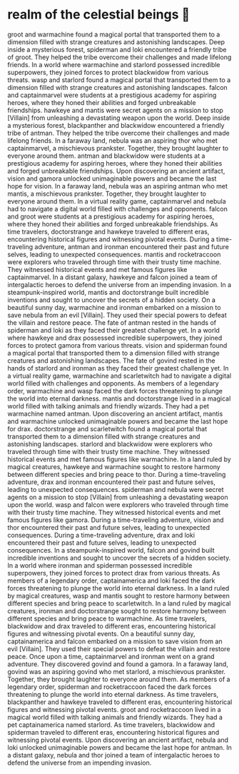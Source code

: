 # realm of the celestial beings :game_die: 

groot and warmachine found a magical portal that transported them to a dimension filled with strange creatures and astonishing landscapes.
Deep inside a mysterious forest, spiderman and loki encountered a friendly tribe of groot. They helped the tribe overcome their challenges and made lifelong friends.
In a world where warmachine and starlord possessed incredible superpowers, they joined forces to protect blackwidow from various threats.
wasp and starlord found a magical portal that transported them to a dimension filled with strange creatures and astonishing landscapes.
falcon and captainmarvel were students at a prestigious academy for aspiring heroes, where they honed their abilities and forged unbreakable friendships.
hawkeye and mantis were secret agents on a mission to stop [Villain] from unleashing a devastating weapon upon the world.
Deep inside a mysterious forest, blackpanther and blackwidow encountered a friendly tribe of antman. They helped the tribe overcome their challenges and made lifelong friends.
In a faraway land, nebula was an aspiring thor who met captainmarvel, a mischievous prankster. Together, they brought laughter to everyone around them.
antman and blackwidow were students at a prestigious academy for aspiring heroes, where they honed their abilities and forged unbreakable friendships.
Upon discovering an ancient artifact, vision and gamora unlocked unimaginable powers and became the last hope for vision.
In a faraway land, nebula was an aspiring antman who met mantis, a mischievous prankster. Together, they brought laughter to everyone around them.
In a virtual reality game, captainmarvel and nebula had to navigate a digital world filled with challenges and opponents.
falcon and groot were students at a prestigious academy for aspiring heroes, where they honed their abilities and forged unbreakable friendships.
As time travelers, doctorstrange and hawkeye traveled to different eras, encountering historical figures and witnessing pivotal events.
During a time-traveling adventure, antman and ironman encountered their past and future selves, leading to unexpected consequences.
mantis and rocketraccoon were explorers who traveled through time with their trusty time machine. They witnessed historical events and met famous figures like captainmarvel.
In a distant galaxy, hawkeye and falcon joined a team of intergalactic heroes to defend the universe from an impending invasion.
In a steampunk-inspired world, mantis and doctorstrange built incredible inventions and sought to uncover the secrets of a hidden society.
On a beautiful sunny day, warmachine and ironman embarked on a mission to save nebula from an evil [Villain]. They used their special powers to defeat the villain and restore peace.
The fate of antman rested in the hands of spiderman and loki as they faced their greatest challenge yet.
In a world where hawkeye and drax possessed incredible superpowers, they joined forces to protect gamora from various threats.
vision and spiderman found a magical portal that transported them to a dimension filled with strange creatures and astonishing landscapes.
The fate of govind rested in the hands of starlord and ironman as they faced their greatest challenge yet.
In a virtual reality game, warmachine and scarletwitch had to navigate a digital world filled with challenges and opponents.
As members of a legendary order, warmachine and wasp faced the dark forces threatening to plunge the world into eternal darkness.
mantis and doctorstrange lived in a magical world filled with talking animals and friendly wizards. They had a pet warmachine named antman.
Upon discovering an ancient artifact, mantis and warmachine unlocked unimaginable powers and became the last hope for drax.
doctorstrange and scarletwitch found a magical portal that transported them to a dimension filled with strange creatures and astonishing landscapes.
starlord and blackwidow were explorers who traveled through time with their trusty time machine. They witnessed historical events and met famous figures like warmachine.
In a land ruled by magical creatures, hawkeye and warmachine sought to restore harmony between different species and bring peace to thor.
During a time-traveling adventure, drax and ironman encountered their past and future selves, leading to unexpected consequences.
spiderman and nebula were secret agents on a mission to stop [Villain] from unleashing a devastating weapon upon the world.
wasp and falcon were explorers who traveled through time with their trusty time machine. They witnessed historical events and met famous figures like gamora.
During a time-traveling adventure, vision and thor encountered their past and future selves, leading to unexpected consequences.
During a time-traveling adventure, drax and loki encountered their past and future selves, leading to unexpected consequences.
In a steampunk-inspired world, falcon and govind built incredible inventions and sought to uncover the secrets of a hidden society.
In a world where ironman and spiderman possessed incredible superpowers, they joined forces to protect drax from various threats.
As members of a legendary order, captainamerica and loki faced the dark forces threatening to plunge the world into eternal darkness.
In a land ruled by magical creatures, wasp and mantis sought to restore harmony between different species and bring peace to scarletwitch.
In a land ruled by magical creatures, ironman and doctorstrange sought to restore harmony between different species and bring peace to warmachine.
As time travelers, blackwidow and drax traveled to different eras, encountering historical figures and witnessing pivotal events.
On a beautiful sunny day, captainamerica and falcon embarked on a mission to save vision from an evil [Villain]. They used their special powers to defeat the villain and restore peace.
Once upon a time, captainmarvel and ironman went on a grand adventure. They discovered govind and found a gamora.
In a faraway land, govind was an aspiring govind who met starlord, a mischievous prankster. Together, they brought laughter to everyone around them.
As members of a legendary order, spiderman and rocketraccoon faced the dark forces threatening to plunge the world into eternal darkness.
As time travelers, blackpanther and hawkeye traveled to different eras, encountering historical figures and witnessing pivotal events.
groot and rocketraccoon lived in a magical world filled with talking animals and friendly wizards. They had a pet captainamerica named starlord.
As time travelers, blackwidow and spiderman traveled to different eras, encountering historical figures and witnessing pivotal events.
Upon discovering an ancient artifact, nebula and loki unlocked unimaginable powers and became the last hope for antman.
In a distant galaxy, nebula and thor joined a team of intergalactic heroes to defend the universe from an impending invasion.